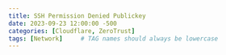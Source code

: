 ```yaml
---
title: SSH Permission Denied Publickey
date: 2023-09-23 12:00:00 -500
categories: [Cloudflare, ZeroTrust]
tags: [Network]     # TAG names should always be lowercase
---
```


